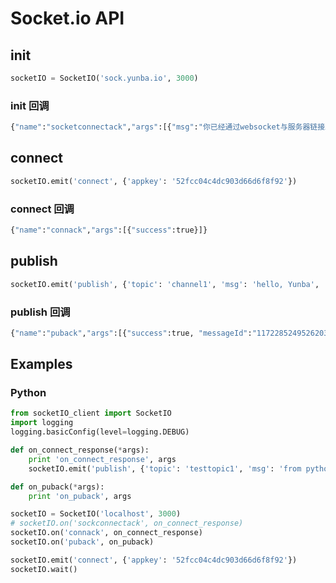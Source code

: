 # Socket.io API

## init
```python
socketIO = SocketIO('sock.yunba.io', 3000)

```
### init 回调
```python
{"name":"socketconnectack","args":[{"msg":"你已经通过websocket与服务器链接上。"}]}
```

## connect 
```python
socketIO.emit('connect', {'appkey': '52fcc04c4dc903d66d6f8f92'})
```
### connect 回调
```python
{"name":"connack","args":[{"success":true}]}
```

## publish
```python
socketIO.emit('publish', {'topic': 'channel1', 'msg': 'hello, Yunba', 'qos': 1})
```
### publish 回调
```python
{"name":"puback","args":[{"success":true, "messageId":"11722852495262032990"}]}
```

## Examples
### Python
```python
from socketIO_client import SocketIO
import logging
logging.basicConfig(level=logging.DEBUG)

def on_connect_response(*args):
    print 'on_connect_response', args
    socketIO.emit('publish', {'topic': 'testtopic1', 'msg': 'from python', 'qos': 1})

def on_puback(*args):
    print 'on_puback', args

socketIO = SocketIO('localhost', 3000)
# socketIO.on('sockconnectack', on_connect_response)
socketIO.on('connack', on_connect_response)
socketIO.on('puback', on_puback)

socketIO.emit('connect', {'appkey': '52fcc04c4dc903d66d6f8f92'})
socketIO.wait()
```
